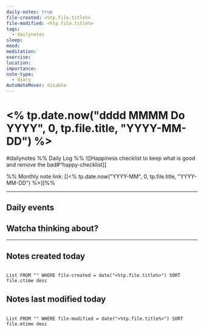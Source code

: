 ```yaml
---
daily-notes: true
file-created: <%tp.file.title%>
file-modified: <%tp.file.title%>
tags:
  - dailynotes
sleep: 
mood: 
meditation: 
exercise: 
location:
importance: 
note-type:
  - diary
AutoNoteMover: disable
---
```


# <% tp.date.now("dddd MMMM Do YYYY", 0, tp.file.title, "YYYY-MM-DD") %>
#dailynotes 
%% Daily Log %%
![[Happiness checklist to keep what is good and remove the bad#^happy-checklist]]

%% Monthly note link: [[<% tp.date.now("YYYY-MM", 0, tp.file.title, "YYYY-MM-DD") %>]]%%

---


## Daily events


## Watcha thinking about?



---
## Notes created today

```dataview

List FROM "" WHERE file-created = date("<%tp.file.title%>") SORT file.ctime desc

```

## Notes last modified today

```dataview

List FROM "" WHERE file-modified = date("<%tp.file.title%>") SORT file.mtime desc

```

